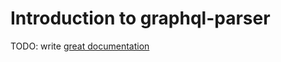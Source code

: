 # Introduction to graphql-parser

TODO: write [great documentation](http://jacobian.org/writing/what-to-write/)
